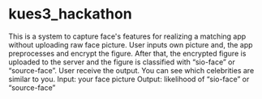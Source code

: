 # kues3_hackathon
This is a system to capture face's features for realizing a matching app without uploading raw face picture.
User inputs own picture and, the app preprocesses and encrypt the figure.
After that, the encrypted figure is uploaded to the server and the figure is classified with “sio-face” or “source-face”. User receive the output.
You can see which celebrities are similar to you.
Input: your face picture
Output:  likelihood of “sio-face” or “source-face” 
